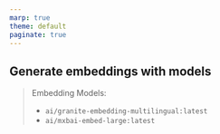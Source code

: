 ```yaml
---
marp: true
theme: default
paginate: true
---
```


## Generate embeddings with **models**
> Embedding Models:
> - `ai/granite-embedding-multilingual:latest`
> - `ai/mxbai-embed-large:latest`